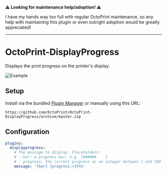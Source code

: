 **⚠ Looking for maintenance help/adoption! ⚠**

I have my hands way too full with regular OctoPrint maintenance, so any help with maintaining this plugin or even outright adoption would be greatly appreciated!

---

# OctoPrint-DisplayProgress

Displays the print progress on the printer's display.

![Example](http://i.imgur.com/F4m2QlB.jpg)

## Setup

Install via the bundled [Plugin Manager](https://github.com/foosel/OctoPrint/wiki/Plugin:-Plugin-Manager)
or manually using this URL:

    https://github.com/OctoPrint/OctoPrint-DisplayProgress/archive/master.zip

## Configuration

``` yaml
plugins:
  displayprogress:
    # The message to display. Placeholders:
    # - bar: a progress bar, e.g. [######    ]
    # - progress: the current progress as an integer between 1 and 100
    message: '{bar} {progress:>3}%%'
```
